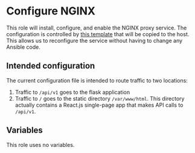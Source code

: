 # Configure NGINX

This role will install, configure, and enable the NGINX proxy service. The configuration is controlled by [this template](./templates/flask_nginx.j2) that will be copied to the host. This allows us to reconfigure the service without having to change any Ansible code.

## Intended configuration

The current configuration file is intended to route traffic to two locations:
1. Traffic to `/api/v1` goes to the flask application
1. Traffic to `/` goes to the static directory `/var/www/html`. This directory actually contains a React.js single-page app that makes API calls to `/api/v1`.

## Variables

This role uses no variables.
